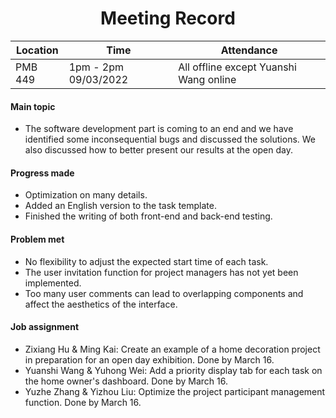 # <center>Meeting Record</center>

| Location | Time                  | Attendance                             |
| -------- | --------------------- | -------------------------------------- |
| PMB 449  | 1pm - 2pm  09/03/2022 | All offline except Yuanshi Wang online |

#### Main topic

- The software development part is coming to an end and we have identified some inconsequential bugs and discussed the solutions. We also discussed how to better present our results at the open day.

#### Progress made

- Optimization on many details.
- Added an English version to the task template.
- Finished the writing of both front-end and back-end testing.

#### Problem met

- No flexibility to adjust the expected start time of each task.
- The user invitation function for project managers has not yet been implemented.
- Too many user comments can lead to overlapping components and affect the aesthetics of the interface.

#### Job assignment

- Zixiang Hu & Ming Kai: Create an example of a home decoration project in preparation for an open day exhibition. Done by March 16.
- Yuanshi Wang & Yuhong Wei: Add a priority display tab for each task on the home owner's dashboard. Done by March 16.
- Yuzhe Zhang & Yizhou Liu: Optimize the project participant management function. Done by March 16.

